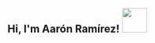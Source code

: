 <h2> Hi, I'm Aarón Ramírez! <img src="https://slackmojis.com/emojis/7421-typingcat/download" width="50"></h2>